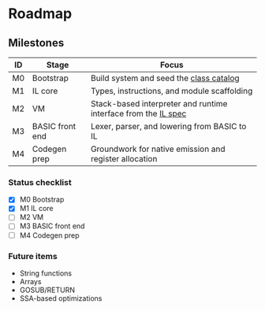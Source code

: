 # Roadmap

## Milestones

| ID | Stage | Focus |
|----|-------|-------|
| M0 | Bootstrap | Build system and seed the [class catalog](class-catalog.md) |
| M1 | IL core | Types, instructions, and module scaffolding |
| M2 | VM | Stack-based interpreter and runtime interface from the [IL spec](il-spec.md) |
| M3 | BASIC front end | Lexer, parser, and lowering from BASIC to IL |
| M4 | Codegen prep | Groundwork for native emission and register allocation |

### Status checklist

- [x] M0 Bootstrap
- [x] M1 IL core
- [ ] M2 VM
- [ ] M3 BASIC front end
- [ ] M4 Codegen prep

### Future items

- String functions
- Arrays
- GOSUB/RETURN
- SSA-based optimizations

